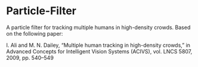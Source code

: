 Particle-Filter
===============

A particle filter for tracking multiple humans in high-density crowds. Based on the following paper:

I. Ali and M. N. Dailey, “Multiple human tracking in high-density crowds,” in Advanced Concepts for Intelligent Vision Systems (ACIVS), vol. LNCS 5807, 2009, pp. 540–549

